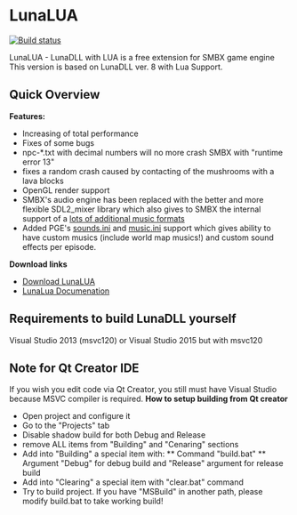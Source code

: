 LunaLUA
=======
[![Build status](https://ci.appveyor.com/api/projects/status/72ttgr33ggar3x21?svg=true)](https://ci.appveyor.com/project/Wohlstand/lunadll)

LunaLUA - LunaDLL with LUA is a free extension for SMBX game engine
This version is based on LunaDLL ver. 8 with Lua Support.

Quick Overview
-------

**Features:**
* Increasing of total performance
* Fixes of some bugs
 * npc-*.txt with decimal numbers will no more crash SMBX with "runtime error 13"
 * fixes a random crash caused by contacting of the mushrooms with a lava blocks
* OpenGL render support
* SMBX's audio engine has been replaced with the better and more flexible SDL2_mixer library which also gives to SMBX the internal support of a [lots of additional music formats](http://engine.wohlnet.ru/pgewiki/SDL2_mixer#Music_Formats)
* Added PGE's [sounds.ini](http://engine.wohlnet.ru/pgewiki/Game_Configuration_Pack_References#sounds.ini) and [music.ini](http://engine.wohlnet.ru/pgewiki/Game_Configuration_Pack_References#music.ini) support which gives ability to have custom musics (include world map musics!) and custom sound effects per episode.

**Download links**
* [Download LunaLUA](http://engine.wohlnet.ru/LunaLua/)
* [LunaLua Documenation](http://engine.wohlnet.ru/pgewiki/Category:LunaLua_API)

Requirements to build LunaDLL yourself
------
Visual Studio 2013 (msvc120)
or
Visual Studio 2015 but with msvc120


Note for Qt Creator IDE
------
If you wish you edit code via Qt Creator, you still must have Visual Studio because MSVC compiler is required.
**How to setup building from Qt creator**
* Open project and configure it
* Go to the "Projects" tab
* Disable shadow build for both Debug and Release
* remove ALL items from "Building" and "Cenaring" sections
* Add into "Building" a special item with:
 ** Command "build.bat"
 ** Argument "Debug" for debug build and "Release" argument for release build
* Add into "Clearing" a special item with "clear.bat" command
* Try to build project. If you have "MSBuild" in another path, please modify build.bat to take working build!
